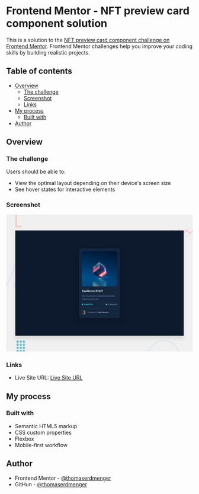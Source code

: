 # Frontend Mentor - NFT preview card component solution

This is a solution to the [NFT preview card component challenge on Frontend Mentor](https://www.frontendmentor.io/challenges/nft-preview-card-component-SbdUL_w0U). Frontend Mentor challenges help you improve your coding skills by building realistic projects.

## Table of contents

- [Overview](#overview)
  - [The challenge](#the-challenge)
  - [Screenshot](#screenshot)
  - [Links](#links)
- [My process](#my-process)
  - [Built with](#built-with)
- [Author](#author)

## Overview

### The challenge

Users should be able to:

- View the optimal layout depending on their device's screen size
- See hover states for interactive elements

### Screenshot

![](./images/screenshot.jpg)

### Links

- Live Site URL: [Live Site URL](https://thomaserdmenger.github.io/NftCardComponent/)

## My process

### Built with

- Semantic HTML5 markup
- CSS custom properties
- Flexbox
- Mobile-first workflow

## Author

- Frontend Mentor - [@thomaserdmenger](https://www.frontendmentor.io/profile/thomaserdmenger)
- GitHun - [@thomaserdmenger](https://github.com/thomaserdmenger)
